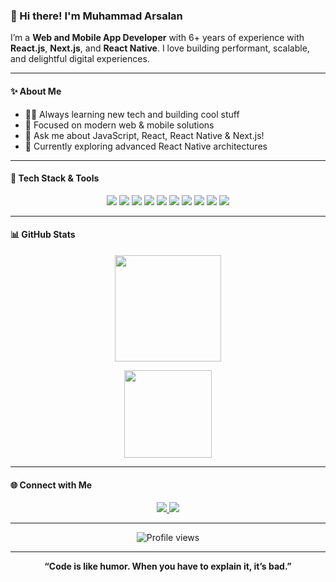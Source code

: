 ### 👋 Hi there! I'm Muhammad Arsalan

I’m a **Web and Mobile App Developer** with 6+ years of experience with **React.js**, **Next.js**, and **React Native**. I love building performant, scalable, and delightful digital experiences.

---

#### ✨ About Me

- 🧑‍💻 Always learning new tech and building cool stuff
- 🚀 Focused on modern web & mobile solutions
- 💬 Ask me about JavaScript, React, React Native & Next.js!
- 🌱 Currently exploring advanced React Native architectures

---

#### 🚀 Tech Stack & Tools

<p align="center">
  <img src="https://img.shields.io/badge/React-20232A?style=for-the-badge&logo=react&logoColor=61DAFB"/>
  <img src="https://img.shields.io/badge/Next.js-000?style=for-the-badge&logo=nextdotjs&logoColor=fff"/>
  <img src="https://img.shields.io/badge/React_Native-20232A?style=for-the-badge&logo=react&logoColor=61DAFB"/>
  <img src="https://img.shields.io/badge/JavaScript-F7DF1E?style=for-the-badge&logo=javascript&logoColor=black"/>
  <img src="https://img.shields.io/badge/TypeScript-3178C6?style=for-the-badge&logo=typescript&logoColor=fff"/>
  <img src="https://img.shields.io/badge/Node.js-339933?style=for-the-badge&logo=nodedotjs&logoColor=fff"/>
  <img src="https://img.shields.io/badge/Expo-000020?style=for-the-badge&logo=expo&logoColor=white"/>
  <img src="https://img.shields.io/badge/Redux-593D88?style=for-the-badge&logo=redux&logoColor=white"/>
  <img src="https://img.shields.io/badge/Firebase-FFCA28?style=for-the-badge&logo=firebase&logoColor=black"/>
  <img src="https://img.shields.io/badge/GraphQL-E10098?style=for-the-badge&logo=graphql&logoColor=white"/>
</p>

---

#### 📊 GitHub Stats

<p align="center">
  <img src="https://github-readme-streak-stats.herokuapp.com/?user=maramzan&theme=radical" height="170"/>
</p>
<p align="center">
  <img src="https://github-readme-stats.vercel.app/api/top-langs/?username=maramzan&layout=compact&theme=radical" height="140"/>
</p>

---

#### 🌐 Connect with Me

<p align="center">
  <a href="https://www.linkedin.com/in/arsalan811/" target="_blank">
    <img src="https://img.shields.io/badge/LinkedIn-0A66C2?style=for-the-badge&logo=linkedin&logoColor=white"/>
  </a>
  <a href="mailto:arsalan.ramzan811@example.com" target="_blank">
    <img src="https://img.shields.io/badge/Email-D14836?style=for-the-badge&logo=gmail&logoColor=white"/>
  </a>
</p>

---

<p align="center">
  <img src="https://komarev.com/ghpvc/?username=maramzan&style=flat-square&color=brightgreen" alt="Profile views"/>
</p>

---

<p align="center"> 
  <b>“Code is like humor. When you have to explain it, it’s bad.”</b> 
</p>

<!-- Feel free to replace social/email links above with your own! -->
